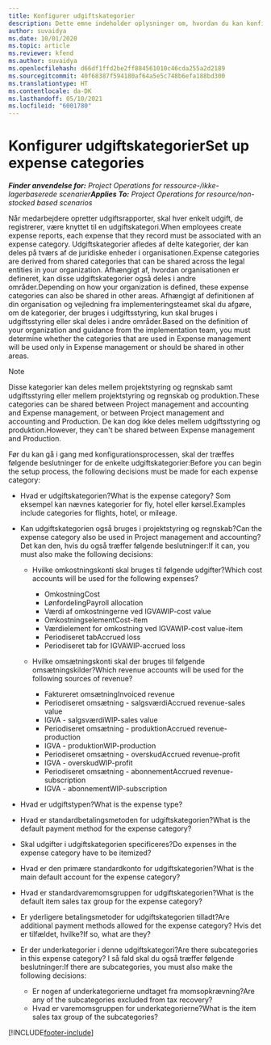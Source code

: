 ```yaml
---
title: Konfigurer udgiftskategorier
description: Dette emne indeholder oplysninger om, hvordan du kan konfigurere udgiftskategorier og delte kategorier for udgiftsrapporter.
author: suvaidya
ms.date: 10/01/2020
ms.topic: article
ms.reviewer: kfend
ms.author: suvaidya
ms.openlocfilehash: d66df1ffd2be2ff884561010c46cda255a2d2189
ms.sourcegitcommit: 40f68387f594180af64a5e5c748b6efa188bd300
ms.translationtype: HT
ms.contentlocale: da-DK
ms.lasthandoff: 05/10/2021
ms.locfileid: "6001780"
---
```

# <a name="set-up-expense-categories"></a><span data-ttu-id="c28be-103">Konfigurer udgiftskategorier</span><span class="sxs-lookup"><span data-stu-id="c28be-103">Set up expense categories</span></span>

<span data-ttu-id="c28be-104">_**Finder anvendelse for:** Project Operations for ressource-/ikke-lagerbaserede scenarier_</span><span class="sxs-lookup"><span data-stu-id="c28be-104">_**Applies To:** Project Operations for resource/non-stocked based scenarios_</span></span>

<span data-ttu-id="c28be-105">Når medarbejdere opretter udgiftsrapporter, skal hver enkelt udgift, de registrerer, være knyttet til en udgiftskategori.</span><span class="sxs-lookup"><span data-stu-id="c28be-105">When employees create expense reports, each expense that they record must be associated with an expense category.</span></span> <span data-ttu-id="c28be-106">Udgiftskategorier afledes af delte kategorier, der kan deles på tværs af de juridiske enheder i organisationen.</span><span class="sxs-lookup"><span data-stu-id="c28be-106">Expense categories are derived from shared categories that can be shared across the legal entities in your organization.</span></span> <span data-ttu-id="c28be-107">Afhængigt af, hvordan organisationen er defineret, kan disse udgiftskategorier også deles i andre områder.</span><span class="sxs-lookup"><span data-stu-id="c28be-107">Depending on how your organization is defined, these expense categories can also be shared in other areas.</span></span> <span data-ttu-id="c28be-108">Afhængigt af definitionen af din organisation og vejledning fra implementeringsteamet skal du afgøre, om de kategorier, der bruges i udgiftsstyring, kun skal bruges i udgiftsstyring eller skal deles i andre områder.</span><span class="sxs-lookup"><span data-stu-id="c28be-108">Based on the definition of your organization and guidance from the implementation team, you must determine whether the categories that are used in Expense management will be used only in Expense management or should be shared in other areas.</span></span>

> [!NOTE]
> <span data-ttu-id="c28be-109">Disse kategorier kan deles mellem projektstyring og regnskab samt udgiftsstyring eller mellem projektstyring og regnskab og produktion.</span><span class="sxs-lookup"><span data-stu-id="c28be-109">These categories can be shared between Project management and accounting and Expense management, or between Project management and accounting and Production.</span></span> <span data-ttu-id="c28be-110">De kan dog ikke deles mellem udgiftsstyring og produktion.</span><span class="sxs-lookup"><span data-stu-id="c28be-110">However, they can't be shared between Expense management and Production.</span></span>

<span data-ttu-id="c28be-111">Før du kan gå i gang med konfigurationsprocessen, skal der træffes følgende beslutninger for de enkelte udgiftskategorier:</span><span class="sxs-lookup"><span data-stu-id="c28be-111">Before you can begin the setup process, the following decisions must be made for each expense category:</span></span>

- <span data-ttu-id="c28be-112">Hvad er udgiftskategorien?</span><span class="sxs-lookup"><span data-stu-id="c28be-112">What is the expense category?</span></span> <span data-ttu-id="c28be-113">Som eksempel kan nævnes kategorier for fly, hotel eller kørsel.</span><span class="sxs-lookup"><span data-stu-id="c28be-113">Examples include categories for flights, hotel, or mileage.</span></span>
- <span data-ttu-id="c28be-114">Kan udgiftskategorien også bruges i projektstyring og regnskab?</span><span class="sxs-lookup"><span data-stu-id="c28be-114">Can the expense category also be used in Project management and accounting?</span></span> <span data-ttu-id="c28be-115">Det kan den, hvis du også træffer følgende beslutninger:</span><span class="sxs-lookup"><span data-stu-id="c28be-115">If it can, you must also make the following decisions:</span></span>

    - <span data-ttu-id="c28be-116">Hvilke omkostningskonti skal bruges til følgende udgifter?</span><span class="sxs-lookup"><span data-stu-id="c28be-116">Which cost accounts will be used for the following expenses?</span></span>

        - <span data-ttu-id="c28be-117">Omkostning</span><span class="sxs-lookup"><span data-stu-id="c28be-117">Cost</span></span>
        - <span data-ttu-id="c28be-118">Lønfordeling</span><span class="sxs-lookup"><span data-stu-id="c28be-118">Payroll allocation</span></span>
        - <span data-ttu-id="c28be-119">Værdi af omkostningerne ved IGVA</span><span class="sxs-lookup"><span data-stu-id="c28be-119">WIP-cost value</span></span>
        - <span data-ttu-id="c28be-120">Omkostningselement</span><span class="sxs-lookup"><span data-stu-id="c28be-120">Cost-item</span></span>
        - <span data-ttu-id="c28be-121">Værdielement for omkostning ved IGVA</span><span class="sxs-lookup"><span data-stu-id="c28be-121">WIP-cost value-item</span></span>
        - <span data-ttu-id="c28be-122">Periodiseret tab</span><span class="sxs-lookup"><span data-stu-id="c28be-122">Accrued loss</span></span>
        - <span data-ttu-id="c28be-123">Periodiseret tab for IGVA</span><span class="sxs-lookup"><span data-stu-id="c28be-123">WIP-accrued loss</span></span>

    - <span data-ttu-id="c28be-124">Hvilke omsætningskonti skal der bruges til følgende omsætningskilder?</span><span class="sxs-lookup"><span data-stu-id="c28be-124">Which revenue accounts will be used for the following sources of revenue?</span></span>

        - <span data-ttu-id="c28be-125">Faktureret omsætning</span><span class="sxs-lookup"><span data-stu-id="c28be-125">Invoiced revenue</span></span>
        - <span data-ttu-id="c28be-126">Periodiseret omsætning - salgsværdi</span><span class="sxs-lookup"><span data-stu-id="c28be-126">Accrued revenue-sales value</span></span>
        - <span data-ttu-id="c28be-127">IGVA - salgsværdi</span><span class="sxs-lookup"><span data-stu-id="c28be-127">WIP-sales value</span></span>
        - <span data-ttu-id="c28be-128">Periodiseret omsætning - produktion</span><span class="sxs-lookup"><span data-stu-id="c28be-128">Accrued revenue-production</span></span>
        - <span data-ttu-id="c28be-129">IGVA - produktion</span><span class="sxs-lookup"><span data-stu-id="c28be-129">WIP-production</span></span>
        - <span data-ttu-id="c28be-130">Periodiseret omsætning - overskud</span><span class="sxs-lookup"><span data-stu-id="c28be-130">Accrued revenue-profit</span></span>
        - <span data-ttu-id="c28be-131">IGVA - overskud</span><span class="sxs-lookup"><span data-stu-id="c28be-131">WIP-profit</span></span>
        - <span data-ttu-id="c28be-132">Periodiseret omsætning - abonnement</span><span class="sxs-lookup"><span data-stu-id="c28be-132">Accrued revenue-subscription</span></span>
        - <span data-ttu-id="c28be-133">IGVA - abonnement</span><span class="sxs-lookup"><span data-stu-id="c28be-133">WIP-subscription</span></span>

- <span data-ttu-id="c28be-134">Hvad er udgiftstypen?</span><span class="sxs-lookup"><span data-stu-id="c28be-134">What is the expense type?</span></span>
- <span data-ttu-id="c28be-135">Hvad er standardbetalingsmetoden for udgiftskategorien?</span><span class="sxs-lookup"><span data-stu-id="c28be-135">What is the default payment method for the expense category?</span></span>
- <span data-ttu-id="c28be-136">Skal udgifter i udgiftskategorien specificeres?</span><span class="sxs-lookup"><span data-stu-id="c28be-136">Do expenses in the expense category have to be itemized?</span></span>
- <span data-ttu-id="c28be-137">Hvad er den primære standardkonto for udgiftskategorien?</span><span class="sxs-lookup"><span data-stu-id="c28be-137">What is the main default account for the expense category?</span></span>
- <span data-ttu-id="c28be-138">Hvad er standardvaremomsgruppen for udgiftskategorien?</span><span class="sxs-lookup"><span data-stu-id="c28be-138">What is the default item sales tax group for the expense category?</span></span>
- <span data-ttu-id="c28be-139">Er yderligere betalingsmetoder for udgiftskategorien tilladt?</span><span class="sxs-lookup"><span data-stu-id="c28be-139">Are additional payment methods allowed for the expense category?</span></span> <span data-ttu-id="c28be-140">Hvis det er tilfældet, hvilke?</span><span class="sxs-lookup"><span data-stu-id="c28be-140">If so, what are they?</span></span>
- <span data-ttu-id="c28be-141">Er der underkategorier i denne udgiftskategori?</span><span class="sxs-lookup"><span data-stu-id="c28be-141">Are there subcategories in this expense category?</span></span> <span data-ttu-id="c28be-142">I så fald skal du også træffer følgende beslutninger:</span><span class="sxs-lookup"><span data-stu-id="c28be-142">If there are subcategories, you must also make the following decisions:</span></span>

    - <span data-ttu-id="c28be-143">Er nogen af underkategorierne undtaget fra momsopkrævning?</span><span class="sxs-lookup"><span data-stu-id="c28be-143">Are any of the subcategories excluded from tax recovery?</span></span>
    - <span data-ttu-id="c28be-144">Hvad er varemomsgruppen for underkategorierne?</span><span class="sxs-lookup"><span data-stu-id="c28be-144">What is the item sales tax group of the subcategories?</span></span>


[!INCLUDE[footer-include](../includes/footer-banner.md)]